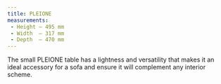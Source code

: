 ```yaml
---
title: PLEIONE
measurements:
 - Height — 495 mm
 - Width  — 317 mm
 - Depth  — 470 mm
---
```


The small PLEIONE table has a lightness and versatility that makes it an ideal accessory for a sofa and ensure it will complement any interior scheme.
